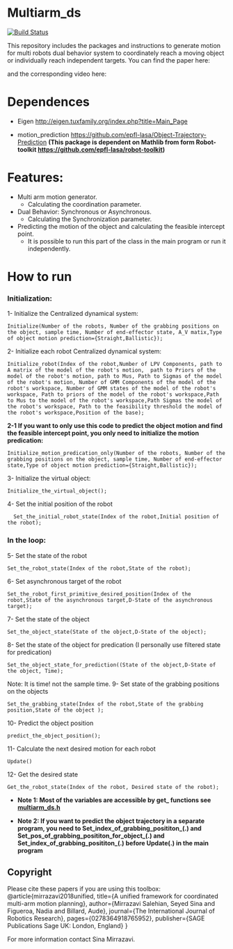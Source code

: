 # Multiarm_ds
[![Build Status](https://travis-ci.org/sinamr66/Multiarm_ds.svg?branch=master)](https://travis-ci.org/sinamr66/Multiarm_ds)

This repository includes the packages and instructions to generate motion for multi robots dual behavior system to coordinately reach a moving object or individually reach  independent targets. You can find the paper here: 

and the corresponding video here: 


# Dependences 

- Eigen http://eigen.tuxfamily.org/index.php?title=Main_Page

- motion_prediction https://github.com/epfl-lasa/Object-Trajectory-Prediction **(This package is dependent on Mathlib from form Robot-toolkit https://github.com/epfl-lasa/robot-toolkit)**


# Features:

- Multi arm motion generator.
  - Calculating the coordination parameter.
- Dual Behavior: Synchronous or Asynchronous.
  - Calculating the Synchronization parameter.
- Predicting the motion of the object and calculating the feasible intercept point.
  - It is possible to run this part of the class in the main program or run it independently.
 
# How to run 
### Initialization:
1- Initialize the Centralized dynamical system:
```
Initialize(Number of the robots, Number of the grabbing positions on the object, sample time, Number of end-effector state, A_V matix,Type of object motion prediction={Straight,Ballistic});
```
2- Initialize each robot Centralized dynamical system:
```
Initialize_robot(Index of the robot,Number of LPV Components, path to A matrix of the model of the robot's motion,  path to Priors of the model of the robot's motion, path to Mus, Path to Sigmas of the model of the robot's motion, Number of GMM Components of the model of the robot's workspace, Number of GMM states of the model of the robot's workspace, Path to priors of the model of the robot's workspace,Path to Mus to the model of the robot's workspace,Path Sigmas the model of the robot's workspace, Path to the feasibility threshold the model of the robot's workspace,Position of the base);
```
 **2-1 If you want to only use this code to predict the object motion and find the feasible intercept point, you only need to initialize the motion predication:** 
 ```
 Initialize_motion_predication_only(Number of the robots, Number of the grabbing positions on the object, sample time, Number of end-effector state,Type of object motion prediction={Straight,Ballistic});
 ```
3- Initialize the virtual object:
```
Initialize_the_virtual_object();
```
4- Set the initial position of the robot
```
  Set_the_initial_robot_state(Index of the robot,Initial position of the robot);
```
### In the loop:
5- Set the state of the robot
```
Set_the_robot_state(Index of the robot,State of the robot);
```
6- Set asynchronous target of the robot
```
Set_the_robot_first_primitive_desired_position(Index of the robot,State of the asynchronous target,D-State of the asynchronous target);
```
7- Set the state of the object
```
Set_the_object_state(State of the object,D-State of the object);
```
8- Set the state of the object for predication (I personally use filtered state for predication)
```
Set_the_object_state_for_prediction((State of the object,D-State of the object, Time);
```
Note: It is time! not the sample time.
9- Set state of the grabbing positions on the objects
```
Set_the_grabbing_state(Index of the robot,State of the grabbing position,State of the object );
```
10- Predict the object position 
```
predict_the_object_position();
```

11- Calculate the next desired motion for each robot
```
Update()
```
12- Get the desired state
```
Get_the_robot_state(Index of the robot, Desired state of the robot);
```
- **Note 1: Most of the variables are accessible by get_ functions see [multiarm_ds.h](https://github.com/sinamr66/Multiarm_ds/blob/master/include/multiarm_ds.h)**

- **Note 2: If you want to predict the object trajectory in a separate program, you need to Set_index_of_grabbing_posititon_(.)  and  Set_pos_of_grabbing_posititon_for_object_(.)  and Set_index_of_grabbing_posititon_(.) before Update(.) in the main program**

## Copyright
Please cite these papers if you are using this toolbox:
@article{mirrazavi2018unified,
  title={A unified framework for coordinated multi-arm motion planning},
  author={Mirrazavi Salehian, Seyed Sina and Figueroa, Nadia and Billard, Aude},
  journal={The International Journal of Robotics Research},
  pages={0278364918765952},
  publisher={SAGE Publications Sage UK: London, England}
}


For more information contact Sina Mirrazavi.
